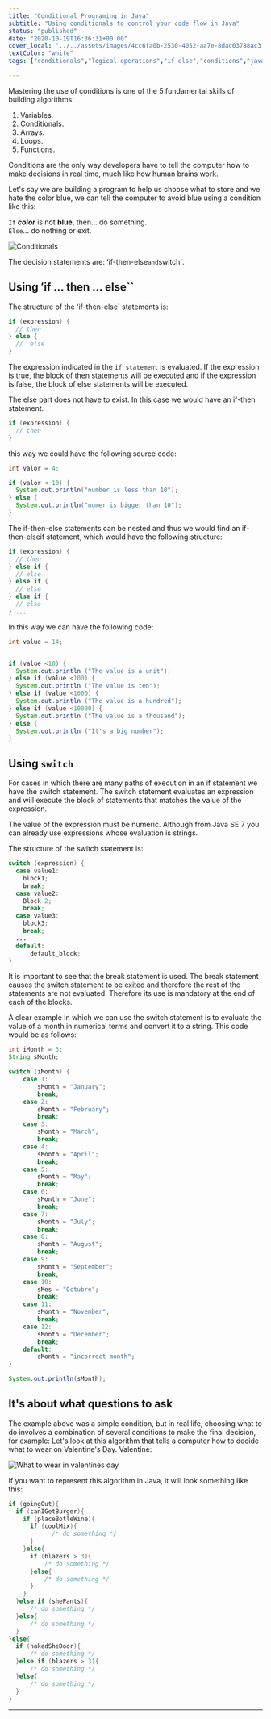 ```yaml
---
title: "Conditional Programing in Java"
subtitle: "Using conditionals to control your code flow in Java"
status: "published"
date: "2020-10-19T16:36:31+00:00"
cover_local: "../../assets/images/4cc6fa0b-2530-4052-aa7e-8dac03788ac3.png"
textColor: "white"
tags: ["conditionals","logical operations","if else","conditions","java"]

---
```


Mastering the use of conditions is one of the 5 fundamental skills of building algorithms:


1. Variables.
2. Conditionals.
3. Arrays.
4. Loops.
5. Functions.

Conditions are the only way developers have to tell the computer how to make decisions in real time, much like how human brains work.

Let's say we are building a program to help us choose what to store and we hate the color blue, we can tell the computer to avoid blue using a condition like this:
  
  
`If` ***color*** is not **blue**, then... do something.  
`Else`... do nothing or exit.
  
![Conditionals](https://github.com/breatheco-de/content/blob/master/src/assets/images/e73b673e-d744-45a7-a1ed-61a1dae49560.png)

The decision statements are: ʻif-then-else` and `switch`.


## Using ʻif ... then ... else``

The structure of the ʻif-then-else` statements is:

```java
if (expression) {
  // then 
} else {
  //  else 
}
```

The expression indicated in the `if statement` is evaluated. If the expression is true, the block of then statements will be executed and if the expression is false, the block of else statements will be executed.

The else part does not have to exist. In this case we would have an if-then statement.

```java
if (expression) {
  // then
}
```

this way we could have the following source code:

```java
int valor = 4;

if (valor < 10) {
  System.out.println("number is less than 10");
} else {
  System.out.println("numer is bigger than 10");
}
```

The if-then-else statements can be nested and thus we would find an if-then-elseif statement, which would have the following structure:
```java
if (expression) {
  // then
} else if {
  // else
} else if {
  // else
} else if {
  // else
} ...
```

In this way we can have the following code:

```java
int value = 14;


if (value <10) {
  System.out.println ("The value is a unit");
} else if (value <100) {
  System.out.println ("The value is ten");
} else if (value <1000) {
  System.out.println ("The value is a hundred");
} else if (value <10000) {
  System.out.println ("The value is a thousand");
} else {
  System.out.println ("It's a big number");
}
```

## Using `switch`

For cases in which there are many paths of execution in an if statement we have the switch statement. The switch statement evaluates an expression and will execute the block of statements that matches the value of the expression.

The value of the expression must be numeric. Although from Java SE 7 you can already use expressions whose evaluation is strings.


The structure of the switch statement is:

```java
switch (expression) {
  case value1:
    block1;
    break;
  case value2:
    Block 2;
    break;
  case value3:
    block3;
    break;
  ...
  default:
      default_block;
}
```

It is important to see that the break statement is used. The break statement causes the switch statement to be exited and therefore the rest of the statements are not evaluated. Therefore its use is mandatory at the end of each of the blocks.

A clear example in which we can use the switch statement is to evaluate the value of a month in numerical terms and convert it to a string. This code would be as follows:

```java
int iMonth = 3;
String sMonth;

switch (iMonth) {
    case 1:
        sMonth = "January";
        break;
    case 2:
        sMonth = "February";
        break;
    case 3:
        sMonth = "March";
        break;
    case 4:
        sMonth = "April";
        break;
    case 5:
        sMonth = "May";
        break;
    case 6:
        sMonth = "June";
        break;
    case 7:
        sMonth = "July";
        break;
    case 8:
        sMonth = "August";
        break;
    case 9:
        sMonth = "September";
        break;
    case 10:
        sMes = "Octubre";
        break;
    case 11:
        sMonth = "November";
        break;
    case 12:
        sMonth = "December";
        break;
    default:
        sMonth = "incorrect month";
}

System.out.println(sMonth);
```

## It's about what questions to ask

The example above was a simple condition, but in real life, choosing what to do involves a combination of several conditions to make the final decision, for example: Let's look at this algorithm that tells a computer how to decide what to wear on Valentine's Day. Valentine:

![What to wear in valentines day](https://github.com/breatheco-de/content/blob/master/src/assets/images/87f2be86-32c3-4bfc-8db4-dbd0d979e4d3.jpeg)

If you want to represent this algorithm in Java, it will look something like this:
```java
if (goingOut){
  if (canIGetBurger){
    if (placeBotleWine){
      if (coolMix){
            /* do something */
      }
    }else{
      if (blazers > 3){
          /* do something */
      }else{
          /* do something */
      }
    }
  }else if (shePants){
      /* do something */
  }else{
      /* do something */
  }
}else{
  if (nakedSheDoor){
      /* do something */
  }else if (blazers > 3){
      /* do something */
  }else{
      /* do something */
  }
}
```

---
